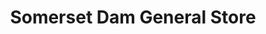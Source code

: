 ---
title: "Somerset Dam General Store"
url: /somerset-dam/somerset-dam-general-store/
shop: convenience
---